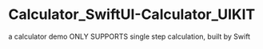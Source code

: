 # Calculator_SwiftUI-Calculator_UIKIT
a calculator demo ONLY SUPPORTS single step calculation, built by Swift

